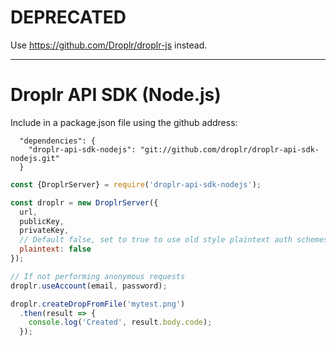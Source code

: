 DEPRECATED
========

Use https://github.com/Droplr/droplr-js instead.

--------

# Droplr API SDK (Node.js)

Include in a package.json file using the github address:

```
  "dependencies": {
    "droplr-api-sdk-nodejs": "git://github.com/droplr/droplr-api-sdk-nodejs.git"
  }
```

```javascript
const {DroplrServer} = require('droplr-api-sdk-nodejs');

const droplr = new DroplrServer({
  url,
  publicKey,
  privateKey,
  // Default false, set to true to use old style plaintext auth schemes
  plaintext: false
});

// If not performing anonymous requests
droplr.useAccount(email, password);

droplr.createDropFromFile('mytest.png')
  .then(result => {
    console.log('Created', result.body.code);
  });

```
